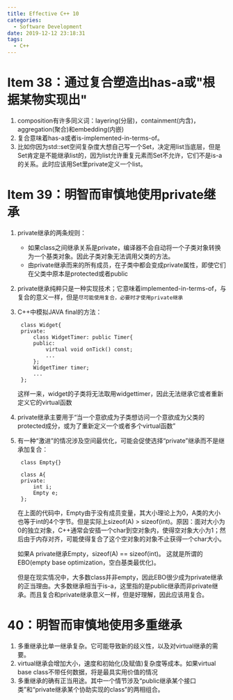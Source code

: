```yaml
---
title: Effective C++ 10
categories:
  - Software Development
date: 2019-12-12 23:18:31
tags:
  - C++
---
```

# Item 38：通过复合塑造出has-a或"根据某物实现出"

1. composition有许多同义词：layering(分层)，containment(内含)，aggregation(聚合)和embedding(内嵌)
2. 复合意味着has-a或者is-implemented-in-terms-of。
3. 比如你因为std::set空间复杂度大想自己写一个Set，决定用list当底层，但是Set肯定是不能继承list的，因为list允许重复元素而Set不允许，它们不是is-a的关系。此时应该用Set里private定义一个list。

# Item 39：明智而审慎地使用private继承

1. private继承的两条规则：
   * 如果class之间继承关系是private，编译器不会自动将一个子类对象转换为一个基类对象。因此子类对象无法调用父类的方法。
   * 由private继承而来的所有成员，在子类中都会变成private属性，即使它们在父类中原本是protected或者public

2. private继承纯粹只是一种实现技术；它意味着implemented-in-terms-of，与复合的意义一样，但是`尽可能使用复合，必要时才使用private继承`
3. C++中模拟JAVA final的方法：

		class Widget{
		private:
			class WidgetTimer: public Timer{
			public:
				virtual void onTick() const;
				...
			};
			WidgetTimer timer;
			...
		};
	这样一来，widget的子类将无法取用widgettimer，因此无法继承它或者重新定义它的virtual函数

4. private继承主要用于“当一个意欲成为子类想访问一个意欲成为父类的protected成分，或为了重新定义一个或者多个virtual函数”
5. 有一种“激进”的情况涉及空间最优化，可能会促使选择“private”继承而不是继承加复合：

		class Empty{}

		class A{
		private:
			int i;
			Empty e;
		};
	
	在上面的代码中，Empty由于没有成员变量，其大小理论上为0，A类的大小也等于int的4个字节。但是实际上sizeof(A) > sizeof(int)。原因：面对大小为0的独立对象，C++通常会安插一个char到空对象内，使得空对象大小为1；然后由于内存对齐，可能使得复合了这个空对象的对象不止获得一个char大小。

	如果A private继承Empty，sizeof(A) == sizeof(int)。
	这就是所谓的EBO(empty base optimization，空白基类最优化)。

	但是在现实情况中，大多数class并非empty，因此EBO很少成为private继承的正当理由。大多数继承相当于is-a，这里指的是public继承而非private继承。而且复合和private继承意义一样，但是好理解，因此应该用复合。

# 40：明智而审慎地使用多重继承
1. 多重继承比单一继承复杂。它可能导致新的歧义性，以及对virtual继承的需要。
2. virtual继承会增加大小，速度和初始化(及赋值)复杂度等成本。如果virtual base class不带任何数据，将是最具实用价值的情况
3. 多重继承的确有正当用途。其中一个情节涉及“public继承某个接口类”和“private继承某个协助实现的class”的两相组合。